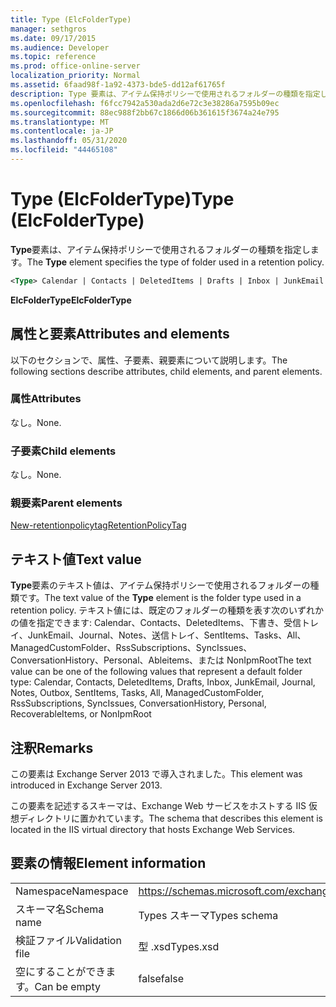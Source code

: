 ```yaml
---
title: Type (ElcFolderType)
manager: sethgros
ms.date: 09/17/2015
ms.audience: Developer
ms.topic: reference
ms.prod: office-online-server
localization_priority: Normal
ms.assetid: 6faad98f-1a92-4373-bde5-dd12af61765f
description: Type 要素は、アイテム保持ポリシーで使用されるフォルダーの種類を指定します。
ms.openlocfilehash: f6fcc7942a530ada2d6e72c3e38286a7595b09ec
ms.sourcegitcommit: 88ec988f2bb67c1866d06b361615f3674a24e795
ms.translationtype: MT
ms.contentlocale: ja-JP
ms.lasthandoff: 05/31/2020
ms.locfileid: "44465108"
---
```

# <a name="type-elcfoldertype"></a><span data-ttu-id="339a6-103">Type (ElcFolderType)</span><span class="sxs-lookup"><span data-stu-id="339a6-103">Type (ElcFolderType)</span></span>

<span data-ttu-id="339a6-104">**Type**要素は、アイテム保持ポリシーで使用されるフォルダーの種類を指定します。</span><span class="sxs-lookup"><span data-stu-id="339a6-104">The **Type** element specifies the type of folder used in a retention policy.</span></span> 
  
```XML
<Type> Calendar | Contacts | DeletedItems | Drafts | Inbox | JunkEmail | Journal | Notes | Outbox | SentItems | Tasks | All | ManagedCustomFolder | RssSubscriptions | SyncIssues | ConversationHistory | Personal | RecoverableItems | NonIpmRoot <Type>
```

 <span data-ttu-id="339a6-105">**ElcFolderType**</span><span class="sxs-lookup"><span data-stu-id="339a6-105">**ElcFolderType**</span></span>
## <a name="attributes-and-elements"></a><span data-ttu-id="339a6-106">属性と要素</span><span class="sxs-lookup"><span data-stu-id="339a6-106">Attributes and elements</span></span>

<span data-ttu-id="339a6-107">以下のセクションで、属性、子要素、親要素について説明します。</span><span class="sxs-lookup"><span data-stu-id="339a6-107">The following sections describe attributes, child elements, and parent elements.</span></span>
  
### <a name="attributes"></a><span data-ttu-id="339a6-108">属性</span><span class="sxs-lookup"><span data-stu-id="339a6-108">Attributes</span></span>

<span data-ttu-id="339a6-109">なし。</span><span class="sxs-lookup"><span data-stu-id="339a6-109">None.</span></span>
  
### <a name="child-elements"></a><span data-ttu-id="339a6-110">子要素</span><span class="sxs-lookup"><span data-stu-id="339a6-110">Child elements</span></span>

<span data-ttu-id="339a6-111">なし。</span><span class="sxs-lookup"><span data-stu-id="339a6-111">None.</span></span>
  
### <a name="parent-elements"></a><span data-ttu-id="339a6-112">親要素</span><span class="sxs-lookup"><span data-stu-id="339a6-112">Parent elements</span></span>

[<span data-ttu-id="339a6-113">New-retentionpolicytag</span><span class="sxs-lookup"><span data-stu-id="339a6-113">RetentionPolicyTag</span></span>](retentionpolicytag.md)
  
## <a name="text-value"></a><span data-ttu-id="339a6-114">テキスト値</span><span class="sxs-lookup"><span data-stu-id="339a6-114">Text value</span></span>

<span data-ttu-id="339a6-115">**Type**要素のテキスト値は、アイテム保持ポリシーで使用されるフォルダーの種類です。</span><span class="sxs-lookup"><span data-stu-id="339a6-115">The text value of the **Type** element is the folder type used in a retention policy.</span></span> <span data-ttu-id="339a6-116">テキスト値には、既定のフォルダーの種類を表す次のいずれかの値を指定できます: Calendar、Contacts、DeletedItems、下書き、受信トレイ、JunkEmail、Journal、Notes、送信トレイ、SentItems、Tasks、All、ManagedCustomFolder、RssSubscriptions、SyncIssues、ConversationHistory、Personal、Ableitems、または NonIpmRoot</span><span class="sxs-lookup"><span data-stu-id="339a6-116">The text value can be one of the following values that represent a default folder type: Calendar, Contacts, DeletedItems, Drafts, Inbox, JunkEmail, Journal, Notes, Outbox, SentItems, Tasks, All, ManagedCustomFolder, RssSubscriptions, SyncIssues, ConversationHistory, Personal, RecoverableItems, or NonIpmRoot</span></span> 
  
## <a name="remarks"></a><span data-ttu-id="339a6-117">注釈</span><span class="sxs-lookup"><span data-stu-id="339a6-117">Remarks</span></span>

<span data-ttu-id="339a6-118">この要素は Exchange Server 2013 で導入されました。</span><span class="sxs-lookup"><span data-stu-id="339a6-118">This element was introduced in Exchange Server 2013.</span></span>
  
<span data-ttu-id="339a6-119">この要素を記述するスキーマは、Exchange Web サービスをホストする IIS 仮想ディレクトリに置かれています。</span><span class="sxs-lookup"><span data-stu-id="339a6-119">The schema that describes this element is located in the IIS virtual directory that hosts Exchange Web Services.</span></span>
  
## <a name="element-information"></a><span data-ttu-id="339a6-120">要素の情報</span><span class="sxs-lookup"><span data-stu-id="339a6-120">Element information</span></span>

|||
|:-----|:-----|
|<span data-ttu-id="339a6-121">Namespace</span><span class="sxs-lookup"><span data-stu-id="339a6-121">Namespace</span></span>  <br/> |https://schemas.microsoft.com/exchange/services/2006/types  <br/> |
|<span data-ttu-id="339a6-122">スキーマ名</span><span class="sxs-lookup"><span data-stu-id="339a6-122">Schema name</span></span>  <br/> |<span data-ttu-id="339a6-123">Types スキーマ</span><span class="sxs-lookup"><span data-stu-id="339a6-123">Types schema</span></span>  <br/> |
|<span data-ttu-id="339a6-124">検証ファイル</span><span class="sxs-lookup"><span data-stu-id="339a6-124">Validation file</span></span>  <br/> |<span data-ttu-id="339a6-125">型 .xsd</span><span class="sxs-lookup"><span data-stu-id="339a6-125">Types.xsd</span></span>  <br/> |
|<span data-ttu-id="339a6-126">空にすることができます。</span><span class="sxs-lookup"><span data-stu-id="339a6-126">Can be empty</span></span>  <br/> |<span data-ttu-id="339a6-127">false</span><span class="sxs-lookup"><span data-stu-id="339a6-127">false</span></span>  <br/> |
   

